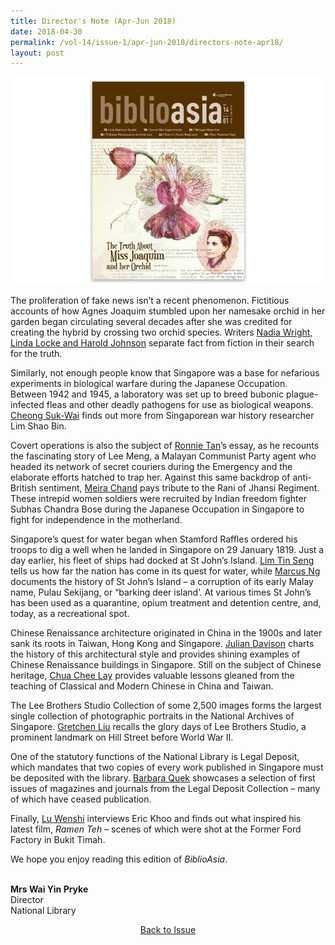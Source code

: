 ```yaml
---
title: Director's Note (Apr-Jun 2018)
date: 2018-04-30
permalink: /vol-14/issue-1/apr-jun-2018/directors-note-apr18/
layout: post
---
```

<img src="/images/Vol-14-issue-1/vol14_iss1.JPG">

The proliferation of fake news isn’t a recent phenomenon. Fictitious accounts of how Agnes Joaquim stumbled upon her namesake orchid in her garden began circulating several decades after she was credited for creating the hybrid by crossing two orchid species. Writers [Nadia Wright, Linda Locke and Harold Johnson](/vol-14/issue-1/apr-jun-2018/blooming-lies-vandaj/) separate fact from fiction in their search for the truth.

Similarly, not enough people know that Singapore was a base for nefarious experiments in biological warfare during the Japanese Occupation. Between 1942 and 1945, a laboratory was set up to breed bubonic plague-infected fleas and other deadly pathogens for use as biological weapons. [Cheong Suk-Wai](/vol-14/issue-1/apr-jun-2018/scret-war-expmt-insg/) finds out more from Singaporean war history researcher Lim Shao Bin.

Covert operations is also the subject of [Ronnie Tan](/vol-14/issue-1/apr-jun-2018/malayan-mata-hari/)’s essay, as he recounts the fascinating story of Lee Meng, a Malayan Communist Party agent who headed its network of secret couriers during the Emergency and the elaborate efforts hatched to trap her. Against this same backdrop of anti-British sentiment, [Meira Chand](/vol-14/issue-1/apr-jun-2018/warrior-women-rani/) pays tribute to the Rani of Jhansi Regiment. These intrepid women soldiers were recruited by Indian freedom fighter Subhas Chandra Bose during the Japanese Occupation in Singapore to fight for independence in the motherland.

Singapore’s quest for water began when Stamford Raffles ordered his troops to dig a well when he landed in Singapore on 29 January 1819. Just a day earlier, his fleet of ships had docked at St John’s Island. [Lim Tin Seng](/vol-14/issue-1/apr-jun-2018/four-taps-sg-water/) tells us how far the nation has come in its quest for water, while [Marcus Ng](/vol-14/issue-1/apr-jun-2018/st-johns-island-gtwy/) documents the history of St John’s Island – a corruption of its early Malay name, Pulau Sekijang, or “barking deer island’. At various times St John’s has been used as a quarantine, opium treatment and detention centre, and, today, as a recreational spot.

Chinese Renaissance architecture originated in China in the 1900s and later sank its roots in Taiwan, Hong Kong and Singapore. [Julian Davison](/vol-14/issue-1/apr-jun-2018/chinese-rensc-archit/) charts the history of this architectural style and provides shining examples of Chinese Renaissance buildings in Singapore. Still on the subject of Chinese heritage, [Chua Chee Lay](/vol-14/issue-1/apr-jun-2018/chinese-war-language/) provides valuable lessons gleaned from the teaching of Classical and Modern Chinese in China and Taiwan.

The Lee Brothers Studio Collection of some 2,500 images forms the largest single collection of photographic portraits in the National Archives of Singapore. [Gretchen Liu](/vol-14/issue-1/apr-jun-2018/portrait-lee-bro-std/) recalls the glory days of Lee Brothers Studio, a prominent landmark on Hill Street before World War II.

One of the statutory functions of the National Library is Legal Deposit, which mandates that two copies of every work published in Singapore must be deposited with the library. [Barbara Quek](/vol-14/issue-1/apr-jun-2018/publications-of-past/) showcases a selection of first issues of magazines and journals from the Legal Deposit Collection – many of which have ceased publication.

Finally, [Lu Wenshi](/vol-14/issue-1/apr-jun-2018/ramen-teh/) interviews Eric Khoo and finds out what inspired his latest film, *Ramen Teh* – scenes of which were shot at the Former Ford Factory in Bukit Timah.

We hope you enjoy reading this edition of *BiblioAsia*.

<br>
<b>Mrs Wai Yin Pryke </b><br>Director<br>National Library


<a href="https://biblioasia.nlb.gov.sg/vol-14/issue-1/apr-jun-2018/"><center>Back to Issue</center></a>
